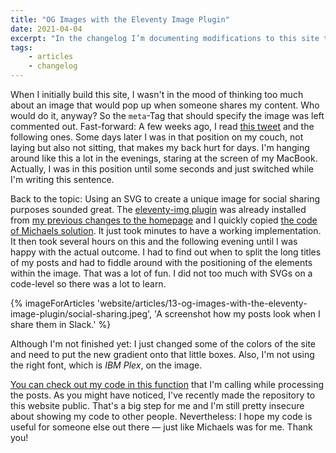 ```yaml
---
title: "OG Images with the Eleventy Image Plugin"
date: 2021-04-04
excerpt: "In the changelog I’m documenting modifications to this site that might be of interest, but are not necessarily my own ideas or work. This time it's about OG images."
tags:
    - articles
    - changelog
---
```


When I initially build this site, I wasn't in the mood of thinking too much about an image that would pop up when someone shares my content. Who would do it, anyway? So the `meta`-Tag that should specify the image was left commented out. Fast-forward: A few weeks ago, I read <a href="https://twitter.com/mge_de/status/1363606602008428549">this tweet</a> and the following ones. Some days later I was in that position on my couch, not laying but also not sitting, that makes my back hurt for days. I'm hanging around like this a lot in the evenings, staring at the screen of my MacBook. Actually, I was in this position until some seconds and just switched while I'm writing this sentence.

Back to the topic: Using an SVG to create a unique image for social sharing purposes sounded great. The <a href="https://github.com/11ty/eleventy-img">eleventy-img plugin</a> was already installed from <a href="/articles/using-the-eleventy-image-plugin-to-generate-images/">my previous changes to the homepage</a> and I quickly copied <a href="https://github.com/g12n/colors-and-palettes/blob/main/_data/colors.js">the code of Michaels solution</a>. It just took minutes to have a working implementation. It then took several hours on this and the following evening until I was happy with the actual outcome. I had to find out when to split the long titles of my posts and had to fiddle around with the positioning of the elements within the image. That was a lot of fun. I did not too much with SVGs on a code-level so there was a lot to learn.

{% imageForArticles 'website/articles/13-og-images-with-the-eleventy-image-plugin/social-sharing.jpeg', 'A screenshot how my posts look when I share them in Slack.' %}

Although I'm not finished yet: I just changed some of the colors of the site and need to put the new gradient onto that little boxes. Also, I'm not using the right font, which is <em>IBM Plex</em>, on the image.

<a href="https://github.com/schneyra/martinschneiderme-11ty/blob/main/website/_functions/helper/createOgImage.js">You can check out my code in this function</a> that I'm calling while processing the posts. As you might have noticed, I've recently made the repository to this website public. That's a big step for me and I'm still pretty insecure about showing my code to other people. Nevertheless: I hope my code is useful for someone else out there — just like Michaels was for me. Thank you!

